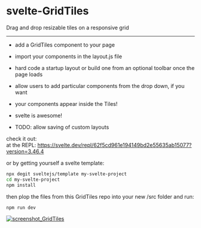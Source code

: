 # svelte-GridTiles
Drag and drop resizable tiles on a responsive grid

-------------------

- add a GridTiles component to your page<br>
- import your components in the layout.js file<br>
- hard code a startup layout or build one from an optional toolbar once the page loads<br>
- allow users to add particular components from the drop down, if you want
- your components appear inside the Tiles!<br>
- svelte is awesome!<br>

- TODO: allow saving of custom layouts

check it out:<br>
at the REPL:
https://svelte.dev/repl/62f5cd961e194149bd2e55635ab15077?version=3.46.4

or by getting yourself a svelte template:

```bash
npx degit sveltejs/template my-svelte-project
cd my-svelte-project
npm install
```
then plop the files from this GridTiles repo into your new /src folder and run:<br>
```bash
npm run dev
```

[![screenshot_GridTiles](https://user-images.githubusercontent.com/98979350/152649391-5fcce1cf-8976-4eba-9f16-47e5347ad29f.png "screenshot_GridTiles")](https://user-images.githubusercontent.com/98979350/152649391-5fcce1cf-8976-4eba-9f16-47e5347ad29f.png "screenshot_GridTiles")
